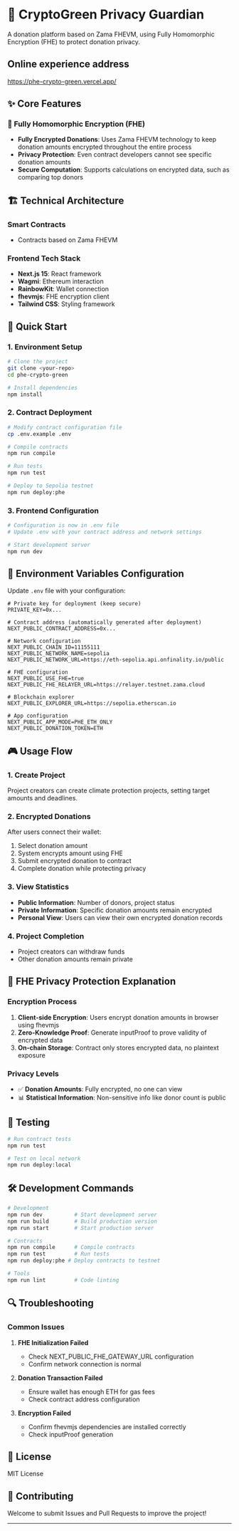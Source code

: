 # 🌱 CryptoGreen Privacy Guardian

A donation platform based on Zama FHEVM, using Fully Homomorphic Encryption (FHE) to protect donation privacy.

## Online experience address
https://phe-crypto-green.vercel.app/

## ✨ Core Features

### 🔐 Fully Homomorphic Encryption (FHE)
- **Fully Encrypted Donations**: Uses Zama FHEVM technology to keep donation amounts encrypted throughout the entire process
- **Privacy Protection**: Even contract developers cannot see specific donation amounts
- **Secure Computation**: Supports calculations on encrypted data, such as comparing top donors

## 🏗️ Technical Architecture

### Smart Contracts
- Contracts based on Zama FHEVM

### Frontend Tech Stack
- **Next.js 15**: React framework
- **Wagmi**: Ethereum interaction
- **RainbowKit**: Wallet connection
- **fhevmjs**: FHE encryption client
- **Tailwind CSS**: Styling framework

## 🚀 Quick Start

### 1. Environment Setup
```bash
# Clone the project
git clone <your-repo>
cd phe-crypto-green

# Install dependencies
npm install
```

### 2. Contract Deployment

```bash
# Modify contract configuration file
cp .env.example .env

# Compile contracts
npm run compile

# Run tests
npm run test

# Deploy to Sepolia testnet
npm run deploy:phe
```

### 3. Frontend Configuration
```bash
# Configuration is now in .env file
# Update .env with your contract address and network settings

# Start development server
npm run dev
```

## 📝 Environment Variables Configuration

Update `.env` file with your configuration:

```env
# Private key for deployment (keep secure)
PRIVATE_KEY=0x...

# Contract address (automatically generated after deployment)
NEXT_PUBLIC_CONTRACT_ADDRESS=0x...

# Network configuration
NEXT_PUBLIC_CHAIN_ID=11155111
NEXT_PUBLIC_NETWORK_NAME=sepolia
NEXT_PUBLIC_NETWORK_URL=https://eth-sepolia.api.onfinality.io/public

# FHE configuration
NEXT_PUBLIC_USE_FHE=true
NEXT_PUBLIC_FHE_RELAYER_URL=https://relayer.testnet.zama.cloud

# Blockchain explorer
NEXT_PUBLIC_EXPLORER_URL=https://sepolia.etherscan.io

# App configuration
NEXT_PUBLIC_APP_MODE=PHE_ETH_ONLY
NEXT_PUBLIC_DONATION_TOKEN=ETH
```

## 🎮 Usage Flow

### 1. Create Project
Project creators can create climate protection projects, setting target amounts and deadlines.

### 2. Encrypted Donations
After users connect their wallet:
1. Select donation amount
2. System encrypts amount using FHE
3. Submit encrypted donation to contract
4. Complete donation while protecting privacy

### 3. View Statistics
- **Public Information**: Number of donors, project status
- **Private Information**: Specific donation amounts remain encrypted
- **Personal View**: Users can view their own encrypted donation records

### 4. Project Completion
- Project creators can withdraw funds
- Other donation amounts remain private

## 🔐 FHE Privacy Protection Explanation

### Encryption Process
1. **Client-side Encryption**: Users encrypt donation amounts in browser using fhevmjs
2. **Zero-Knowledge Proof**: Generate inputProof to prove validity of encrypted data
3. **On-chain Storage**: Contract only stores encrypted data, no plaintext exposure

### Privacy Levels
- ✅ **Donation Amounts**: Fully encrypted, no one can view
- 📊 **Statistical Information**: Non-sensitive info like donor count is public

## 🧪 Testing

```bash
# Run contract tests
npm run test

# Test on local network
npm run deploy:local
```

## 🛠️ Development Commands

```bash
# Development
npm run dev          # Start development server
npm run build        # Build production version
npm run start        # Start production server

# Contracts
npm run compile      # Compile contracts
npm run test         # Run tests
npm run deploy:phe # Deploy contracts to testnet

# Tools
npm run lint         # Code linting
```

## 🔍 Troubleshooting

### Common Issues

1. **FHE Initialization Failed**
   - Check NEXT_PUBLIC_FHE_GATEWAY_URL configuration
   - Confirm network connection is normal

2. **Donation Transaction Failed**
   - Ensure wallet has enough ETH for gas fees
   - Check contract address configuration

3. **Encryption Failed**
   - Confirm fhevmjs dependencies are installed correctly
   - Check inputProof generation

## 📄 License

MIT License

## 🤝 Contributing

Welcome to submit Issues and Pull Requests to improve the project!

---